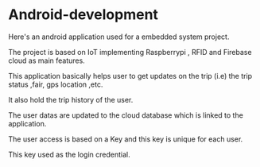 # Android-development 
Here's an android application used for a embedded system project.

The project is based on IoT implementing Raspberrypi , RFID and Firebase cloud as main features.

This application basically helps user to get updates on the trip (i.e) the trip status ,fair, gps location ,etc.

It also hold the trip history of the user.

The user datas are updated to the cloud database which is linked to the application.

The user access is based on a Key and this key is unique for each user.

This key used as the login credential.

